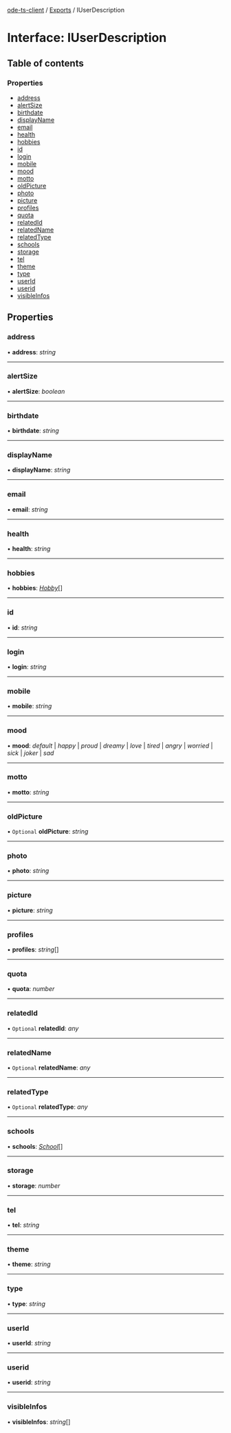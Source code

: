 [ode-ts-client](../README.md) / [Exports](../modules.md) / IUserDescription

# Interface: IUserDescription

## Table of contents

### Properties

- [address](iuserdescription.md#address)
- [alertSize](iuserdescription.md#alertsize)
- [birthdate](iuserdescription.md#birthdate)
- [displayName](iuserdescription.md#displayname)
- [email](iuserdescription.md#email)
- [health](iuserdescription.md#health)
- [hobbies](iuserdescription.md#hobbies)
- [id](iuserdescription.md#id)
- [login](iuserdescription.md#login)
- [mobile](iuserdescription.md#mobile)
- [mood](iuserdescription.md#mood)
- [motto](iuserdescription.md#motto)
- [oldPicture](iuserdescription.md#oldpicture)
- [photo](iuserdescription.md#photo)
- [picture](iuserdescription.md#picture)
- [profiles](iuserdescription.md#profiles)
- [quota](iuserdescription.md#quota)
- [relatedId](iuserdescription.md#relatedid)
- [relatedName](iuserdescription.md#relatedname)
- [relatedType](iuserdescription.md#relatedtype)
- [schools](iuserdescription.md#schools)
- [storage](iuserdescription.md#storage)
- [tel](iuserdescription.md#tel)
- [theme](iuserdescription.md#theme)
- [type](iuserdescription.md#type)
- [userId](iuserdescription.md#userid)
- [userid](iuserdescription.md#userid)
- [visibleInfos](iuserdescription.md#visibleinfos)

## Properties

### address

• **address**: *string*

___

### alertSize

• **alertSize**: *boolean*

___

### birthdate

• **birthdate**: *string*

___

### displayName

• **displayName**: *string*

___

### email

• **email**: *string*

___

### health

• **health**: *string*

___

### hobbies

• **hobbies**: [*Hobby*](../modules.md#hobby)[]

___

### id

• **id**: *string*

___

### login

• **login**: *string*

___

### mobile

• **mobile**: *string*

___

### mood

• **mood**: *default* \| *happy* \| *proud* \| *dreamy* \| *love* \| *tired* \| *angry* \| *worried* \| *sick* \| *joker* \| *sad*

___

### motto

• **motto**: *string*

___

### oldPicture

• `Optional` **oldPicture**: *string*

___

### photo

• **photo**: *string*

___

### picture

• **picture**: *string*

___

### profiles

• **profiles**: *string*[]

___

### quota

• **quota**: *number*

___

### relatedId

• `Optional` **relatedId**: *any*

___

### relatedName

• `Optional` **relatedName**: *any*

___

### relatedType

• `Optional` **relatedType**: *any*

___

### schools

• **schools**: [*School*](../modules.md#school)[]

___

### storage

• **storage**: *number*

___

### tel

• **tel**: *string*

___

### theme

• **theme**: *string*

___

### type

• **type**: *string*

___

### userId

• **userId**: *string*

___

### userid

• **userid**: *string*

___

### visibleInfos

• **visibleInfos**: *string*[]
